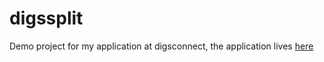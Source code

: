 # digssplit
Demo project for my application at digsconnect, the application lives [here](https://digssplit.herokuapp.com)
